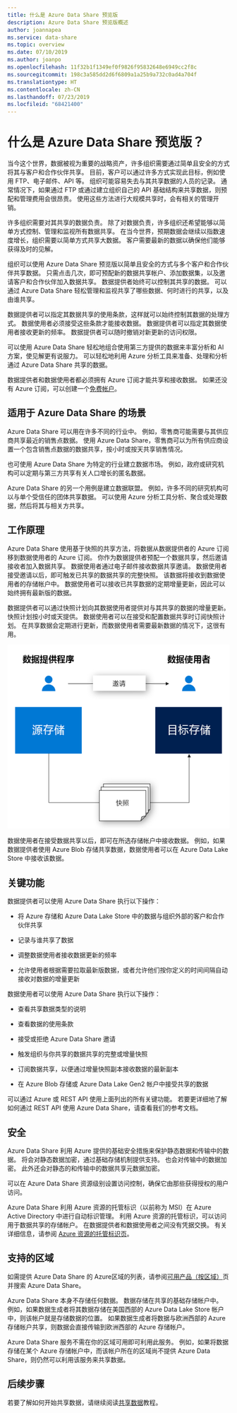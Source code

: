```yaml
---
title: 什么是 Azure Data Share 预览版
description: Azure Data Share 预览版概述
author: joannapea
ms.service: data-share
ms.topic: overview
ms.date: 07/10/2019
ms.author: joanpo
ms.openlocfilehash: 11f32b1f1349ef0f9826f95832648e6949cc2f8c
ms.sourcegitcommit: 198c3a585dd2d6f6809a1a25b9a732c0ad4a704f
ms.translationtype: HT
ms.contentlocale: zh-CN
ms.lasthandoff: 07/23/2019
ms.locfileid: "68421400"
---
```

# <a name="what-is-azure-data-share-preview"></a>什么是 Azure Data Share 预览版？

当今这个世界，数据被视为重要的战略资产，许多组织需要通过简单且安全的方式将其与客户和合作伙伴共享。 目前，客户可以通过许多方式实现此目标，例如使用 FTP、电子邮件、API 等。 组织可能容易失去与其共享数据的人员的记录。 通常情况下，如果通过 FTP 或通过建立组织自己的 API 基础结构来共享数据，则预配和管理费用会很昂贵。 使用这些方法进行大规模共享时，会有相关的管理开销。 

许多组织需要对其共享的数据负责。 除了对数据负责，许多组织还希望能够以简单方式控制、管理和监视所有数据共享。 在当今世界，预期数据会继续以指数速度增长，组织需要以简单方式共享大数据。 客户需要最新的数据以确保他们能够获得及时的见解。

组织可以使用 Azure Data Share 预览版以简单且安全的方式与多个客户和合作伙伴共享数据。 只需点击几次，即可预配新的数据共享帐户、添加数据集，以及邀请客户和合作伙伴加入数据共享。 数据提供者始终可以控制其共享的数据。 可以通过 Azure Data Share 轻松管理和监视共享了哪些数据、何时进行的共享，以及由谁共享。 

数据提供者可以指定其数据共享的使用条款，这样就可以始终控制其数据的处理方式。 数据使用者必须接受这些条款才能接收数据。 数据提供者可以指定其数据使用者接收更新的频率。 数据提供者可以随时撤销对新更新的访问权限。 

可以使用 Azure Data Share 轻松地组合使用第三方提供的数据来丰富分析和 AI 方案，使见解更有说服力。 可以轻松地利用 Azure 分析工具来准备、处理和分析通过 Azure Data Share 共享的数据。 

数据提供者和数据使用者都必须拥有 Azure 订阅才能共享和接收数据。 如果还没有 Azure 订阅，可以创建一个[免费帐户](https://azure.microsoft.com/free/)。

## <a name="scenarios-for-azure-data-share"></a>适用于 Azure Data Share 的场景

Azure Data Share 可以用在许多不同的行业中。 例如，零售商可能需要与其供应商共享最近的销售点数据。 使用 Azure Data Share，零售商可以为所有供应商设置一个包含销售点数据的数据共享，按小时或按天共享销售情况。 

也可使用 Azure Data Share 为特定的行业建立数据市场。 例如，政府或研究机构可以定期与第三方共享有关人口增长的匿名数据。 

Azure Data Share 的另一个用例是建立数据联盟。 例如，许多不同的研究机构可以与单个受信任的团体共享数据。 可以使用 Azure 分析工具分析、聚合或处理数据，然后将其与相关方共享。 

## <a name="how-it-works"></a>工作原理

Azure Data Share 使用基于快照的共享方法，将数据从数据提供者的 Azure 订阅移到数据使用者的 Azure 订阅。 你作为数据提供者预配一个数据共享，然后邀请接收者加入数据共享。 数据使用者通过电子邮件接收数据共享邀请。 数据使用者接受邀请以后，即可触发已共享的数据共享的完整快照。 该数据将接收到数据使用者的存储帐户中。 数据使用者可以接收已共享数据的定期增量更新，因此可以始终拥有最新版的数据。 

数据提供者可以通过快照计划向其数据使用者提供对与其共享的数据的增量更新。 快照计划按小时或天提供。 数据使用者可以在接受和配置数据共享时订阅快照计划。 在共享数据会定期进行更新，而数据使用者需要最新数据的情况下，这很有用。 

![数据共享流](media/data-share-flow.png)

数据使用者在接受数据共享以后，即可在所选存储帐户中接收数据。 例如，如果数据提供者使用 Azure Blob 存储共享数据，数据使用者可以在 Azure Data Lake Store 中接收该数据。 

## <a name="key-capabilities"></a>关键功能

数据提供者可以使用 Azure Data Share 执行以下操作：

* 将 Azure 存储和 Azure Data Lake Store 中的数据与组织外部的客户和合作伙伴共享

* 记录与谁共享了数据

* 调整数据使用者接收数据更新的频率

* 允许使用者根据需要拉取最新版数据，或者允许他们按你定义的时间间隔自动接收对数据的增量更新

数据使用者可以使用 Azure Data Share 执行以下操作： 

* 查看共享数据类型的说明

* 查看数据的使用条款

* 接受或拒绝 Azure Data Share 邀请

* 触发组织与你共享的数据共享的完整或增量快照

* 订阅数据共享，以便通过增量快照副本接收数据的最新副本

* 在 Azure Blob 存储或 Azure Data Lake Gen2 帐户中接受共享的数据

可以通过 Azure 或 REST API 使用上面列出的所有关键功能。 若要更详细地了解如何通过 REST API 使用 Azure Data Share，请查看我们的参考文档。 

## <a name="security"></a>安全

Azure Data Share 利用 Azure 提供的基础安全措施来保护静态数据和传输中的数据。 将会对静态数据加密，通过基础存储机制提供支持。 也会对传输中的数据加密。 此外还会对静态的和传输中的数据共享元数据加密。 

可以在 Azure Data Share 资源级别设置访问控制，确保它由那些获得授权的用户访问。 

Azure Data Share 利用 Azure 资源的托管标识（以前称为 MSI）在 Azure Active Directory 中进行自动标识管理。 利用 Azure 资源的托管标识，可以访问用于数据共享的存储帐户。 在数据提供者和数据使用者之间没有凭据交换。 有关详细信息，请参阅 [Azure 资源的托管标识页](https://docs.microsoft.com/azure/active-directory/managed-identities-azure-resources/services-support-managed-identities)。 


## <a name="supported-regions"></a>支持的区域

如需提供 Azure Data Share 的 Azure区域的列表，请参阅[可用产品（按区域）](https://azure.microsoft.com/global-infrastructure/services/)页并搜索 Azure Data Share。 

Azure Data Share 本身不存储任何数据。 数据存储在共享的基础存储帐户中。 例如，如果数据生成者将其数据存储在美国西部的 Azure Data Lake Store 帐户中，则该帐户就是存储数据的位置。 如果数据生成者将数据与欧洲西部的 Azure 存储帐户共享，则数据会直接传输到欧洲西部的 Azure 存储帐户。 

Azure Data Share 服务不需在你的区域可用即可利用此服务。 例如，如果将数据存储在某个 Azure 存储帐户中，而该帐户所在的区域尚不提供 Azure Data Share，则仍然可以利用该服务来共享数据。 

## <a name="next-steps"></a>后续步骤

若要了解如何开始共享数据，请继续阅读[共享数据](share-your-data.md)教程。
